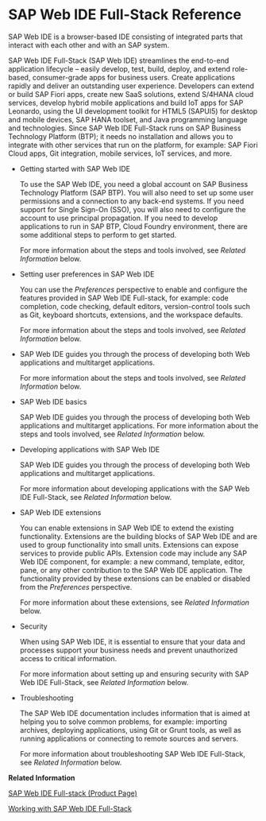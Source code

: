 <!-- loio020a96a734fc4c229d3585897f1add30 -->

# SAP Web IDE Full-Stack Reference

SAP Web IDE is a browser-based IDE consisting of integrated parts that interact with each other and with an SAP system.



SAP Web IDE Full-Stack \(SAP Web IDE\) streamlines the end-to-end application lifecycle – easily develop, test, build, deploy, and extend role-based, consumer-grade apps for business users. Create applications rapidly and deliver an outstanding user experience. Developers can extend or build SAP Fiori apps, create new SaaS solutions, extend S/4HANA cloud services, develop hybrid mobile applications and build IoT apps for SAP Leonardo, using the UI development toolkit for HTML5 \(SAPUI5\) for desktop and mobile devices, SAP HANA toolset, and Java programming language and technologies. Since SAP Web IDE Full-Stack runs on SAP Business Technology Platform \(BTP\); it needs no installation and allows you to integrate with other services that run on the platform, for example: SAP Fiori Cloud apps, Git integration, mobile services, IoT services, and more.

-   Getting started with SAP Web IDE

    To use the SAP Web IDE, you need a global account on SAP Business Technology Platform \(SAP BTP\). You will also need to set up some user permissions and a connection to any back-end systems. If you need support for Single Sign-On \(SSO\), you will also need to configure the account to use principal propagation. If you need to develop applications to run in SAP BTP, Cloud Foundry environment, there are some additional steps to perform to get started.

    For more information about the steps and tools involved, see *Related Information* below.

-   Setting user preferences in SAP Web IDE

    You can use the *Preferences* perspective to enable and configure the features provided in SAP Web IDE Full-stack, for example: code completion, code checking, default editors, version-control tools such as Git, keyboard shortcuts, extensions, and the workspace defaults.

    For more information about the steps and tools involved, see *Related Information* below.

-   SAP Web IDE guides you through the process of developing both Web applications and multitarget applications.

    For more information about the steps and tools involved, see *Related Information* below.

-   SAP Web IDE basics

    SAP Web IDE guides you through the process of developing both Web applications and multitarget applications. For more information about the steps and tools involved, see *Related Information* below.

-   Developing applications with SAP Web IDE

    SAP Web IDE guides you through the process of developing both Web applications and multitarget applications.

    For more information about developing applications with the SAP Web IDE Full-Stack, see *Related Information* below.

-   SAP Web IDE extensions

    You can enable extensions in SAP Web IDE to extend the existing functionality. Extensions are the building blocks of SAP Web IDE and are used to group functionality into small units. Extensions can expose services to provide public APIs. Extension code may include any SAP Web IDE component, for example: a new command, template, editor, pane, or any other contribution to the SAP Web IDE application. The functionality provided by these extensions can be enabled or disabled from the *Preferences* perspective.

    For more information about these extensions, see *Related Information* below.

-   Security

    When using SAP Web IDE, it is essential to ensure that your data and processes support your business needs and prevent unauthorized access to critical information.

    For more information about setting up and ensuring security with SAP Web IDE Full-Stack, see *Related Information* below.

-   Troubleshooting

    The SAP Web IDE documentation includes information that is aimed at helping you to solve common problems, for example: importing archives, deploying applications, using Git or Grunt tools, as well as running applications or connecting to remote sources and servers.

    For more information about troubleshooting SAP Web IDE Full-Stack, see *Related Information* below.


**Related Information**  


[SAP Web IDE Full-stack \(Product Page\)](https://help.sap.com/viewer/825270ffffe74d9f988a0f0066ad59f0/CF/en-US/0221845d73ad403ab2852142f3179177.html)

[Working with SAP Web IDE Full-Stack](020-HANA-Cloud-DB-Dev-Get-Started/working-with-sap-web-ide-full-stack-254fe0b.md "SAP Web IDE Full-Stack is a browser-based integrated development environment (IDE) that can be used for the development of complex SAP HANA applications.")

